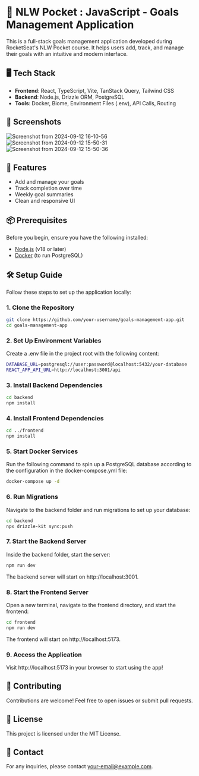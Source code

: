 # 🚀 NLW Pocket : JavaScript - Goals Management Application

This is a full-stack goals management application developed during RocketSeat's NLW Pocket course. It helps users add, track, and manage their goals with an intuitive and modern interface.

## 🖥️ Tech Stack

- **Frontend**: React, TypeScript, Vite, TanStack Query, Tailwind CSS
- **Backend**: Node.js, Drizzle ORM, PostgreSQL
- **Tools**: Docker, Biome, Environment Files (.env), API Calls, Routing

## 📸 Screenshots

![Screenshot from 2024-09-12 16-10-56](https://github.com/user-attachments/assets/bab39027-4d2d-418b-b446-091adb482011)
![Screenshot from 2024-09-12 15-50-31](https://github.com/user-attachments/assets/98c073ad-ad03-4339-aea2-b4871d9c8101)
![Screenshot from 2024-09-12 15-50-36](https://github.com/user-attachments/assets/6ce3dd26-0608-44b3-b333-8831bd5e1d14)

## 🌟 Features

- Add and manage your goals
- Track completion over time
- Weekly goal summaries
- Clean and responsive UI

## 📦 Prerequisites

Before you begin, ensure you have the following installed:

- [Node.js](https://nodejs.org/) (v18 or later)
- [Docker](https://www.docker.com/) (to run PostgreSQL)

## 🛠️ Setup Guide

Follow these steps to set up the application locally:

### 1. Clone the Repository

```bash
git clone https://github.com/your-username/goals-management-app.git
cd goals-management-app
```

### 2. Set Up Environment Variables

Create a .env file in the project root with the following content:

```bash
DATABASE_URL=postgresql://user:password@localhost:5432/your-database
REACT_APP_API_URL=http://localhost:3001/api
```

### 3. Install Backend Dependencies

```bash
cd backend
npm install
```

### 4. Install Frontend Dependencies

```bash
cd ../frontend
npm install
```

### 5. Start Docker Services

Run the following command to spin up a PostgreSQL database according to the configuration in the docker-compose.yml file:

```bash
docker-compose up -d
```
### 6. Run Migrations

Navigate to the backend folder and run migrations to set up your database:

```bash
cd backend
npx drizzle-kit sync:push
```

### 7. Start the Backend Server

Inside the backend folder, start the server:

```bash
npm run dev
```

The backend server will start on http://localhost:3001.

### 8. Start the Frontend Server

Open a new terminal, navigate to the frontend directory, and start the frontend:

```bash
cd frontend
npm run dev
```

The frontend will start on http://localhost:5173.

### 9. Access the Application
Visit http://localhost:5173 in your browser to start using the app!

## 🤝 Contributing
Contributions are welcome! Feel free to open issues or submit pull requests.

## 📝 License
This project is licensed under the MIT License.

## 📧 Contact
For any inquiries, please contact your-email@example.com.
